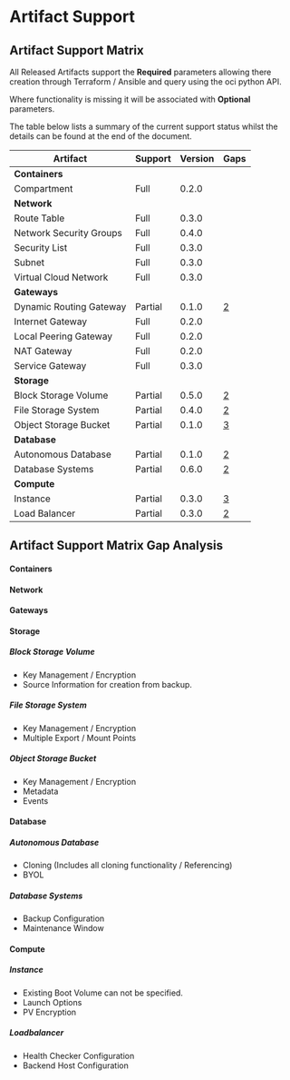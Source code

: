 # Artifact Support

## Artifact Support Matrix
All Released Artifacts support the **Required** parameters allowing there creation through Terraform / Ansible and query 
using the oci python API.
 
Where functionality is missing it will be associated with **Optional** parameters.

The table below lists a summary of the current support status whilst the details can be found at the end of the document.

| Artifact                | Support | Version | Gaps |
| ----------------------- | ------- | ------- | ---- |
| **Containers**
| Compartment             | Full    | 0.2.0   | 
| **Network**
| Route Table             | Full    | 0.3.0   | 
| Network Security Groups | Full    | 0.4.0   |
| Security List           | Full    | 0.3.0   |
| Subnet                  | Full    | 0.3.0   | 
| Virtual Cloud Network   | Full    | 0.3.0   | 
| **Gateways**
| Dynamic Routing Gateway | Partial | 0.1.0   | [2](#dynamic-routing-gateway)
| Internet Gateway        | Full    | 0.2.0   | 
| Local Peering Gateway   | Full    | 0.2.0   | 
| NAT Gateway             | Full    | 0.2.0   | 
| Service Gateway         | Full    | 0.3.0   |
| **Storage**
| Block Storage Volume    | Partial | 0.5.0   | [2](#block-storage-volume)
| File Storage System     | Partial | 0.4.0   | [2](#file-storage-system)
| Object Storage Bucket   | Partial | 0.1.0   | [3](#object-storage-bucket)
| **Database**
| Autonomous Database     | Partial | 0.1.0   | [2](#autonomous-database)
| Database Systems        | Partial | 0.6.0   | [2](#database-systems)
| **Compute**
| Instance                | Partial | 0.3.0   | [3](#instance)
| Load Balancer           | Partial | 0.3.0   | [2](#loadbalancer)

## Artifact Support Matrix Gap Analysis

#### Containers

#### Network

#### Gateways

#### Storage
##### Block Storage Volume
- Key Management / Encryption
- Source Information for creation from backup.
##### File Storage System
- Key Management / Encryption
- Multiple Export / Mount Points
##### Object Storage Bucket
- Key Management / Encryption
- Metadata
- Events

#### Database
##### Autonomous Database
- Cloning (Includes all cloning functionality / Referencing)
- BYOL
##### Database Systems
- Backup Configuration
- Maintenance Window

#### Compute
##### Instance
- Existing Boot Volume can not be specified.
- Launch Options
- PV Encryption
##### Loadbalancer
- Health Checker Configuration
- Backend Host Configuration



